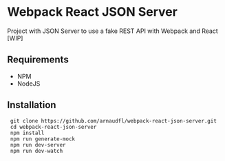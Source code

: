 # Webpack React JSON Server

Project with JSON Server to use a fake REST API with Webpack and React [WIP]

## Requirements

* NPM
* NodeJS

## Installation

```
 git clone https://github.com/arnaudfl/webpack-react-json-server.git
 cd webpack-react-json-server
 npm install
 npm run generate-mock
 npm run dev-server
 npm run dev-watch
```
